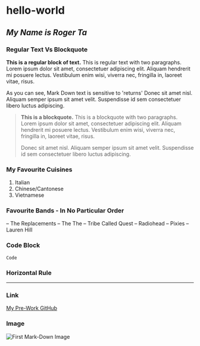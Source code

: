 # hello-world

## *My Name is Roger Ta* ##


### Regular Text Vs Blockquote ###
**This is a regular block of text.**
This is regular text with two paragraphs. Lorem ipsum dolor sit amet,
consectetuer adipiscing elit. Aliquam hendrerit mi posuere lectus.
Vestibulum enim wisi, viverra nec, fringilla in, laoreet vitae, risus.

As you can see, Mark Down text is sensitive to 'returns' 
Donec sit amet nisl. Aliquam semper ipsum sit amet velit. Suspendisse
id sem consectetuer libero luctus adipiscing.

> **This is a blockquote.**
> This is a blockquote with two paragraphs. Lorem ipsum dolor sit amet,
> consectetuer adipiscing elit. Aliquam hendrerit mi posuere lectus.
> Vestibulum enim wisi, viverra nec, fringilla in, laoreet vitae, risus.
>
> Donec sit amet nisl. Aliquam semper ipsum sit amet velit. Suspendisse
> id sem consectetuer libero luctus adipiscing.

### My Favourite Cuisines ###
1. Italian
2. Chinese/Cantonese
3. Vietnamese

### Favourite Bands - In No Particular Order ###
– The Replacements
– The The
– Tribe Called Quest
– Radiohead
– Pixies
– Lauren Hill

### Code Block ###
`Code`

### Horizontal Rule ###
---

### Link ###
[My Pre-Work GitHub](https://github.com/rouge86/Pre-Work)

### Image ###
![First Mark-Down Image](https://a-z-animals.com/media/2021/11/tiger.jpg)
